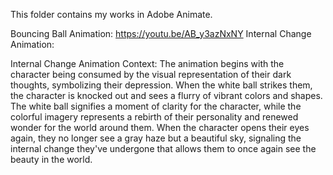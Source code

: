 This folder contains my works in Adobe Animate.

Bouncing Ball Animation:
https://youtu.be/AB_y3azNxNY
Internal Change Animation:

Internal Change Animation Context:
The animation begins with the character being consumed by the visual representation of their dark thoughts, symbolizing their depression. When the white ball strikes them, the character is knocked out and sees a flurry of vibrant colors and shapes. The white ball signifies a moment of clarity for the character, while the colorful imagery represents a rebirth of their personality and renewed wonder for the world around them. When the character opens their eyes again, they no longer see a gray haze but a beautiful sky, signaling the internal change they've undergone that allows them to once again see the beauty in the world.
